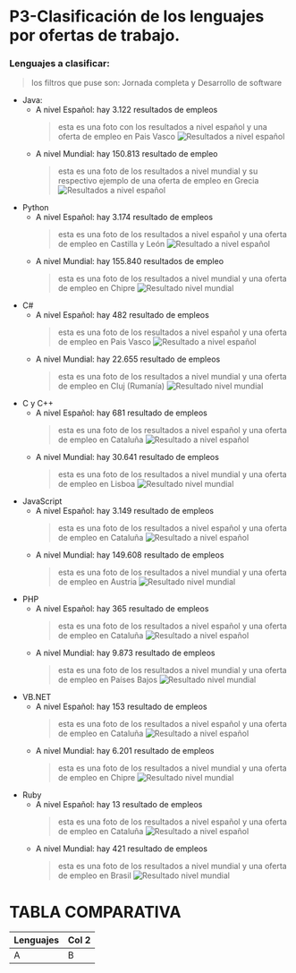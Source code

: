 # P3-Clasificación de los lenguajes por ofertas de trabajo.
### Lenguajes a clasificar:
>los filtros que puse son: Jornada completa y Desarrollo de software
* Java:
  * A nivel Español: hay 3.122 resultados de empleos
    > esta es una foto con los resultados a nivel español y una oferta de empleo en Pais Vasco
    ![Resultados a nivel español](https://github.com/AlexandruCj/P3---Clasificaci-n-de-los-lenguajes-por-ofertas-de-trabajo./blob/main/9E463041-D0B9-470F-A86A-6B01F19CB78C.png)
  * A nivel Mundial: hay 150.813 resultado de empleo
    > esta es una foto de los resultados a nivel mundial y su respectivo ejemplo de una oferta de empleo en Grecia
    ![Resultados a nivel español](https://github.com/AlexandruCj/P3---Clasificaci-n-de-los-lenguajes-por-ofertas-de-trabajo./blob/main/EA9524A0-8E9E-4AC2-BE16-0FF6F5161BA5.png)
* Python
  * A nivel Español: hay 3.174 resultado de empleos
    > esta es una foto de los resultados a nivel español y una oferta de empleo en Castilla y León
    ![Resultado a nivel español](https://github.com/AlexandruCj/P3---Clasificaci-n-de-los-lenguajes-por-ofertas-de-trabajo./blob/main/C975DD9C-1DFA-42BB-86C8-F132CA802AB1.png)
  * A nivel Mundial: hay 155.840 resultados de empleo
    > esta es una foto de los resultados a nivel mundial y una oferta de empleo en Chipre
    ![Resultado  nivel mundial](https://github.com/AlexandruCj/P3---Clasificaci-n-de-los-lenguajes-por-ofertas-de-trabajo./blob/main/2BF5B9E7-8DB5-4942-A0A8-64D4F9819B95.png)
* C#
  * A nivel Español: hay 482 resultado de empleos
    > esta es una foto de los resultados a nivel español y una oferta de empleo en Pais Vasco
    ![Resultado a nivel español](https://github.com/AlexandruCj/P3---Clasificaci-n-de-los-lenguajes-por-ofertas-de-trabajo./blob/main/C%23%20espa%C3%B1a.png)
  * A nivel Mundial: hay 22.655 resultado de empleos
    > esta es una foto de los resultados a nivel mundial y una oferta de empleo en Cluj (Rumanía)
    ![Resultado  nivel mundial](https://github.com/AlexandruCj/P3---Clasificaci-n-de-los-lenguajes-por-ofertas-de-trabajo./blob/main/C%23%20Mundial.png)
* C y C++
  * A nivel Español: hay 681 resultado de empleos
    > esta es una foto de los resultados a nivel español y una oferta de empleo en Cataluña
    ![Resultado a nivel español](https://github.com/AlexandruCj/P3---Clasificaci-n-de-los-lenguajes-por-ofertas-de-trabajo./blob/main/C%20y%20C%2B%2B%20Espa%C3%B1a.png)
  * A nivel Mundial: hay 30.641 resultado de empleos
    > esta es una foto de los resultados a nivel mundial y una oferta de empleo en Lisboa
    ![Resultado  nivel mundial](https://github.com/AlexandruCj/P3---Clasificaci-n-de-los-lenguajes-por-ofertas-de-trabajo./blob/main/C%20y%20C%2B%2B%20Mundial.png)
* JavaScript
  * A nivel Español: hay 3.149 resultado de empleos
    > esta es una foto de los resultados a nivel español y una oferta de empleo en Cataluña
    ![Resultado a nivel español](https://github.com/AlexandruCj/P3---Clasificaci-n-de-los-lenguajes-por-ofertas-de-trabajo./blob/main/JavaScript%20Espa%C3%B1a.png)
  * A nivel Mundial: hay 149.608 resultado de empleos
    > esta es una foto de los resultados a nivel mundial y una oferta de empleo en Austria
    ![Resultado  nivel mundial](https://github.com/AlexandruCj/P3---Clasificaci-n-de-los-lenguajes-por-ofertas-de-trabajo./blob/main/JavaScript%20Mundial.png)
* PHP
  * A nivel Español: hay 365 resultado de empleos
    > esta es una foto de los resultados a nivel español y una oferta de empleo en Cataluña
    ![Resultado a nivel español](https://github.com/AlexandruCj/P3---Clasificaci-n-de-los-lenguajes-por-ofertas-de-trabajo./blob/main/PHP%20Espa%C3%B1a.png)
  * A nivel Mundial: hay 9.873 resultado de empleos
    > esta es una foto de los resultados a nivel mundial y una oferta de empleo en Países Bajos
    ![Resultado  nivel mundial](https://github.com/AlexandruCj/P3---Clasificaci-n-de-los-lenguajes-por-ofertas-de-trabajo./blob/main/PHP%20Mundial.png)
* VB.NET
  * A nivel Español: hay 153 resultado de empleos
    > esta es una foto de los resultados a nivel español y una oferta de empleo en Cataluña
    ![Resultado a nivel español](https://github.com/AlexandruCj/P3---Clasificaci-n-de-los-lenguajes-por-ofertas-de-trabajo./blob/main/VB.NET%20Espa%C3%B1a.png)
  * A nivel Mundial: hay 6.201 resultado de empleos
    > esta es una foto de los resultados a nivel mundial y una oferta de empleo en Chipre
    ![Resultado  nivel mundial](https://github.com/AlexandruCj/P3---Clasificaci-n-de-los-lenguajes-por-ofertas-de-trabajo./blob/main/VB.NET%20Mundial.png)
* Ruby
  * A nivel Español: hay 13 resultado de empleos
    > esta es una foto de los resultados a nivel español y una oferta de empleo en Cataluña
    ![Resultado a nivel español](https://github.com/AlexandruCj/P3---Clasificaci-n-de-los-lenguajes-por-ofertas-de-trabajo./blob/main/Ruby%20Espa%C3%B1a.png)
  * A nivel Mundial: hay 421 resultado de empleos
    > esta es una foto de los resultados a nivel mundial y una oferta de empleo en Brasil
    ![Resultado  nivel mundial](https://github.com/AlexandruCj/P3---Clasificaci-n-de-los-lenguajes-por-ofertas-de-trabajo./blob/main/Ruby%20Mundial.png)

 # TABLA COMPARATIVA

| Lenguajes | Col 2 |
| --------- | ------|
| A     | B     |
